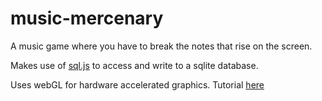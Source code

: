 # music-mercenary

A music game where you have to break the notes that rise on the screen.

Makes use of [sql.js](https://github.com/sql-js/sql.js) to access and write to a sqlite database.

Uses webGL for hardware accelerated graphics. Tutorial [here](https://webglfundamentals.org/) 